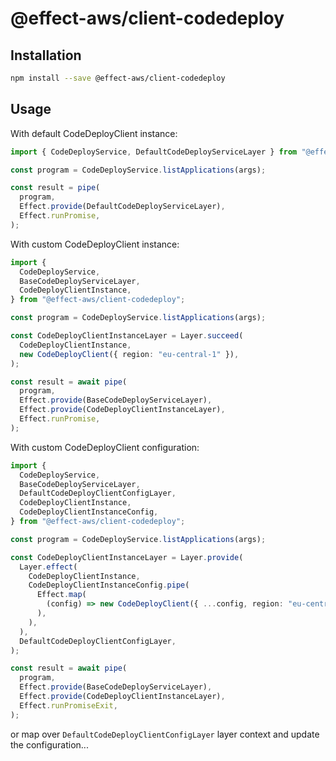 # @effect-aws/client-codedeploy

## Installation

```bash
npm install --save @effect-aws/client-codedeploy
```

## Usage

With default CodeDeployClient instance:

```typescript
import { CodeDeployService, DefaultCodeDeployServiceLayer } from "@effect-aws/client-codedeploy";

const program = CodeDeployService.listApplications(args);

const result = pipe(
  program,
  Effect.provide(DefaultCodeDeployServiceLayer),
  Effect.runPromise,
);
```

With custom CodeDeployClient instance:

```typescript
import {
  CodeDeployService,
  BaseCodeDeployServiceLayer,
  CodeDeployClientInstance,
} from "@effect-aws/client-codedeploy";

const program = CodeDeployService.listApplications(args);

const CodeDeployClientInstanceLayer = Layer.succeed(
  CodeDeployClientInstance,
  new CodeDeployClient({ region: "eu-central-1" }),
);

const result = await pipe(
  program,
  Effect.provide(BaseCodeDeployServiceLayer),
  Effect.provide(CodeDeployClientInstanceLayer),
  Effect.runPromise,
);
```

With custom CodeDeployClient configuration:

```typescript
import {
  CodeDeployService,
  BaseCodeDeployServiceLayer,
  DefaultCodeDeployClientConfigLayer,
  CodeDeployClientInstance,
  CodeDeployClientInstanceConfig,
} from "@effect-aws/client-codedeploy";

const program = CodeDeployService.listApplications(args);

const CodeDeployClientInstanceLayer = Layer.provide(
  Layer.effect(
    CodeDeployClientInstance,
    CodeDeployClientInstanceConfig.pipe(
      Effect.map(
        (config) => new CodeDeployClient({ ...config, region: "eu-central-1" }),
      ),
    ),
  ),
  DefaultCodeDeployClientConfigLayer,
);

const result = await pipe(
  program,
  Effect.provide(BaseCodeDeployServiceLayer),
  Effect.provide(CodeDeployClientInstanceLayer),
  Effect.runPromiseExit,
);
```

or map over `DefaultCodeDeployClientConfigLayer` layer context and update the configuration...
